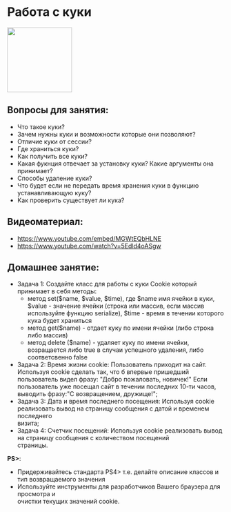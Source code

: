 Работа с куки
=====================
<p align="left"><img src="https://www.freeiconspng.com/uploads/download-biscuit-cookie-monster-clipart-24.png" width="150"></p>

## Вопросы для занятия:
  - Что такое куки?
  - Зачем нужны куки и возможности которые они позволяют?
  - Отличие куки от сессии?
  - Где храниться куки?
  - Как получить все куки?
  - Какая фукнция отвечает за установку куки? Какие аргументы она принимает?
  - Способы удаление куки?
  - Что будет если не передать время хранения куки в функцию устанавливающую куку?
  - Как проверить существует ли кука?

## Видеоматериал:
  - https://www.youtube.com/embed/MGWtEQbHLNE
  - https://www.youtube.com/watch?v=5Edld4oASgw

## Домашнее занятие:
- Задача 1: Создайте класс для работы с куки Cookie который принимает в себя методы:
  - метод set($name, $value, $time), где $name имя ячейки в куки, $value - значение ячейки (строка или массив, если массив используйте функцию serialize), $time - время в течении которого кука будет храниться
  - метод get($name) - отдает куку по имени ячейки (либо строка либо массив)
  - метод delete ($name) - удаляет куку по имени ячейки, возращается либо true в случаи успешного удаления, либо соответсвенно false
- Задача 2:  Время жизни cookie: Пользователь приходит на сайт. Используя cookie сделать так, что б впервые пришедший  
пользователь видел фразу:  "Добро пожаловать, новичек!" Если пользователь уже посещал сайт в течении последних 10-ти часов, выводить фразу:"С возвращением, дружище!";
- Задача 3: Дата и время последнего посещения: Используя cookie реализовать вывод на страницу сообщения с датой и временем последнего  
визита;
- Задача 4: Счетчик посещений: Используя cookie реализовать вывод на страницу сообщения с количеством посещений  
страницы. 

**PS>**:
- Придерживайтесь стандарта PS4> т.е. делайте описание классов и тип возвращаемого значения 
- Используйте инструменты для разработчиков Вашего браузера для просмотра и  
очистки текущих значений cookie. 
